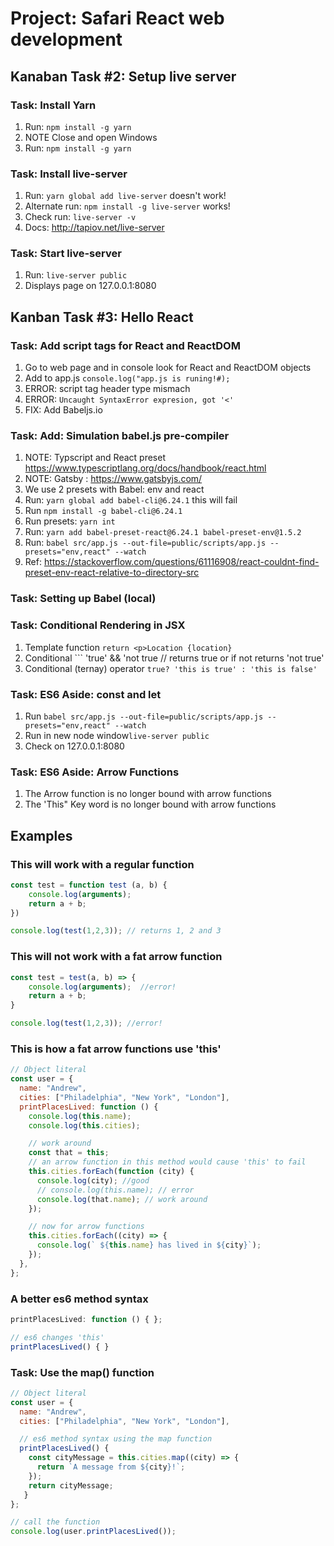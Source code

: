 # Project: Safari React web development

## Kanaban Task #2: Setup live server

### Task: Install Yarn

1. Run: ```npm install -g yarn```
2. NOTE Close and open Windows
3. Run: ```npm install -g yarn```

### Task: Install live-server

1. Run: ```yarn global add live-server``` doesn't work!
2. Alternate run: ```npm install -g live-server``` works!
3. Check run: ```live-server -v```
4. Docs: <http://tapiov.net/live-server>

### Task: Start live-server

1. Run: ```live-server public```
2. Displays page on 127.0.0.1:8080

## Kanban Task #3: Hello React

### Task: Add script tags for React and ReactDOM

1. Go to web page and in console look for React and ReactDOM objects
2. Add to app.js ```console.log("app.js is runing!#);```
3. ERROR: script  tag header type mismach
4. ERROR: ```Uncaught SyntaxError expresion, got '<'```
5. FIX: Add Babeljs.io

### Task: Add: Simulation babel.js pre-compiler

1. NOTE: Typscript and React preset <https://www.typescriptlang.org/docs/handbook/react.html>
2. NOTE: Gatsby : <https://www.gatsbyjs.com/>
3. We use 2 presets with Babel: env and react
4. Run: ```yarn global add babel-cli@6.24.1``` this will fail
5. Run ```npm install -g babel-cli@6.24.1```
6. Run presets: ```yarn int```
7. Run: ```yarn add babel-preset-react@6.24.1 babel-preset-env@1.5.2```
8. Run: ```babel src/app.js --out-file=public/scripts/app.js --presets="env,react" --watch```
9. Ref: <https://stackoverflow.com/questions/61116908/react-couldnt-find-preset-env-react-relative-to-directory-src>

### Task: Setting up Babel (local)

### Task: Conditional Rendering in JSX

1. Template function ```return <p>Location {location}```
2. Conditional ``` 'true' && 'not true // returns true or if not returns 'not true'
3. Conditional (ternay) operator ```true? 'this is true' : 'this is false'```

### Task: ES6 Aside: const and let

1. Run ```babel src/app.js --out-file=public/scripts/app.js --presets="env,react" --watch```
2. Run in new node window```live-server public```
3. Check on 127.0.0.1:8080

### Task: ES6 Aside: Arrow Functions

1. The Arrow function is no longer bound with arrow functions
2. The 'This" Key word is no longer bound with arrow functions

## Examples

### This will work with a regular function

```Javascript
const test = function test (a, b) {
    console.log(arguments);
    return a + b;
})

console.log(test(1,2,3)); // returns 1, 2 and 3
```

### This will not work with a fat arrow function

```Javascript
const test = test(a, b) => {
    console.log(arguments);  //error!
    return a + b;
}

console.log(test(1,2,3)); //error!
```

### This is how a fat arrow functions use 'this'

```Javascript
// Object literal
const user = {
  name: "Andrew",
  cities: ["Philadelphia", "New York", "London"],
  printPlacesLived: function () {
    console.log(this.name);
    console.log(this.cities);

    // work around
    const that = this;
    // an arrow function in this method would cause 'this' to fail
    this.cities.forEach(function (city) {
      console.log(city); //good
      // console.log(this.name); // error
      console.log(that.name); // work around
    });

    // now for arrow functions
    this.cities.forEach((city) => {
      console.log(` ${this.name} has lived in ${city}`);
    });
  },
};
```

### A better es6 method syntax

```Javascript
printPlacesLived: function () { };

// es6 changes 'this'
printPlacesLived() { }
```

### Task: Use the map() function

```Javascript
// Object literal
const user = {
  name: "Andrew",
  cities: ["Philadelphia", "New York", "London"],

  // es6 method syntax using the map function
  printPlacesLived() {
    const cityMessage = this.cities.map((city) => {
      return `A message from ${city}!`;
    });
    return cityMessage;
   }
};

// call the function
console.log(user.printPlacesLived());
```